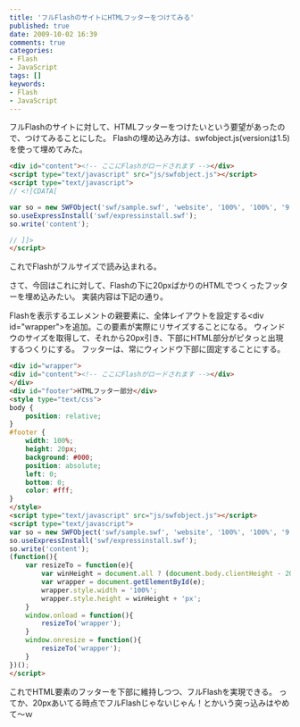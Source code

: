 ```yaml
---
title: 'フルFlashのサイトにHTMLフッターをつけてみる'
published: true
date: 2009-10-02 16:39
comments: true
categories:
- Flash
- JavaScript
tags: []
keywords:
- Flash
- JavaScript
---
```

フルFlashのサイトに対して、HTMLフッターをつけたいという要望があったので、つけてみることにした。
Flashの埋め込み方は、swfobject.js(versionは1.5)を使って埋めてみた。

```html
<div id="content"><!-- ここにFlashがロードされます --></div>
<script type="text/javascript" src="js/swfobject.js"></script>
<script type="text/javascript">
// <![CDATA[

var so = new SWFObject('swf/sample.swf', 'website', '100%', '100%', '9', '#ffffff');
so.useExpressInstall('swf/expressinstall.swf');
so.write('content');

// ]]>
</script>
```


これでFlashがフルサイズで読み込まれる。

さて、今回はこれに対して、Flashの下に20pxばかりのHTMLでつくったフッターを埋め込みたい。
実装内容は下記の通り。


Flashを表示するエレメントの親要素に、全体レイアウトを設定する&lt;div id=&quot;wrapper&quot;&gt;を追加。この要素が実際にリサイズすることになる。
ウィンドウのサイズを取得して、それから20px引き、下部にHTML部分がピタっと出現するつくりにする。
フッターは、常にウィンドウ下部に固定することにする。


```html
<div id="wrapper">
<div id="content"><!-- ここにFlashがロードされます --></div>
</div>
<div id="footer">HTMLフッター部分</div>
<style type="text/css">
body {
	position: relative;
}
#footer {
	width: 100%;
	height: 20px;
	background: #000;
	position: absolute;
	left: 0;
	bottom: 0;
	color: #fff;
}
</style>
<script type="text/javascript" src="js/swfobject.js"></script>
<script type="text/javascript">
var so = new SWFObject('swf/sample.swf', 'website', '100%', '100%', '9', '#ffffff');
so.useExpressInstall('swf/expressinstall.swf');
so.write('content');
(function(){
	var resizeTo = function(e){
		var winHeight = document.all ? (document.body.clientHeight - 20) : (window.innerHeight - 20);
		var wrapper = document.getElementById(e);
		wrapper.style.width = '100%';
		wrapper.style.height = winHeight + 'px';
	}
	window.onload = function(){
		resizeTo('wrapper');
	}
	window.onresize = function(){
		resizeTo('wrapper');
	}
})();
</script>
```


これでHTML要素のフッターを下部に維持しつつ、フルFlashを実現できる。
ってか、20pxあいてる時点でフルFlashじゃないじゃん！とかいう突っ込みはやめて～ｗ
